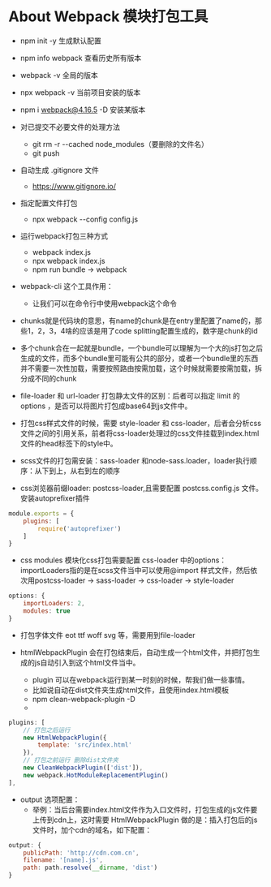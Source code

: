 # About Webpack 模块打包工具

- npm init -y 生成默认配置
- npm info webpack 查看历史所有版本
- webpack -v 全局的版本
- npx webpack -v 当前项目安装的版本
- npm i webpack@4.16.5 -D 安装某版本
- 对已提交不必要文件的处理方法
    - git rm -r --cached node_modules（要删除的文件名）
    - git push

- 自动生成 .gitignore 文件
    - https://www.gitignore.io/

- 指定配置文件打包
    - npx webpack --config config.js

- 运行webpack打包三种方式
    - webpack index.js
    - npx webpack index.js
    - npm run bundle -> webpack

- webpack-cli 这个工具作用：
    - 让我们可以在命令行中使用webpack这个命令

- chunks就是代码块的意思，有name的chunk是在entry里配置了name的，那些1，2，3，4啥的应该是用了code splitting配置生成的，数字是chunk的id

- 多个chunk合在一起就是bundle，一个bundle可以理解为一个大的js打包之后生成的文件，而多个bundle里可能有公共的部分，或者一个bundle里的东西并不需要一次性加载，需要按照路由按需加载，这个时候就需要按需加载，拆分成不同的chunk

- file-loader 和 url-loader 打包静太文件的区别：后者可以指定 limit 的options ，是否可以将图片打包成base64到js文件中。

- 打包css样式文件的时候，需要 style-loader 和 css-loader，后者会分析css文件之间的引用关系，前者将css-loader处理过的css文件挂载到index.html文件的head标签下的style中。

- scss文件的打包需安装：sass-loader 和node-sass.loader，loader执行顺序：从下到上，从右到左的顺序

- css浏览器前缀loader: postcss-loader,且需要配置 postcss.config.js 文件。安装autoprefixer插件

```javascript
module.exports = {
    plugins: [
        require('autoprefixer')
    ]
}
```

- css modules 模块化css打包需要配置 css-loader 中的options：importLoaders指的是在scss文件当中可以使用@import 样式文件，然后依次用postcss-loader -> sass-loader -> css-loader -> style-loader

```javascript
options: {
    importLoaders: 2,
    modules: true
}
```

- 打包字体文件 eot ttf woff svg 等，需要用到file-loader

- htmlWebpackPlugin 会在打包结束后，自动生成一个html文件，并把打包生成的js自动引入到这个html文件当中。
    - plugin 可以在webpack运行到某一时刻的时候，帮我们做一些事情。
    - 比如说自动在dist文件夹生成html文件，且使用index.html模板
    - npm clean-webpack-plugin -D
    - 

```javascript
plugins: [
    // 打包之后运行
    new HtmlWebpackPlugin({
        template: 'src/index.html'
    }), 
    // 打包之前运行 删除dist文件夹
    new CleanWebpackPlugin(['dist']),
    new webpack.HotModuleReplacementPlugin()
],
```

- output 选项配置：
    - 举例：当后台需要index.html文件作为入口文件时，打包生成的js文件要上传到cdn上，这时需要 HtmlWebpackPlugin 做的是：插入打包后的js文件时，加个cdn的域名，如下配置：

```javascript
output: {
    publicPath: 'http://cdn.com.cn',
    filename: '[name].js',
    path: path.resolve(__dirname, 'dist')
}
```
